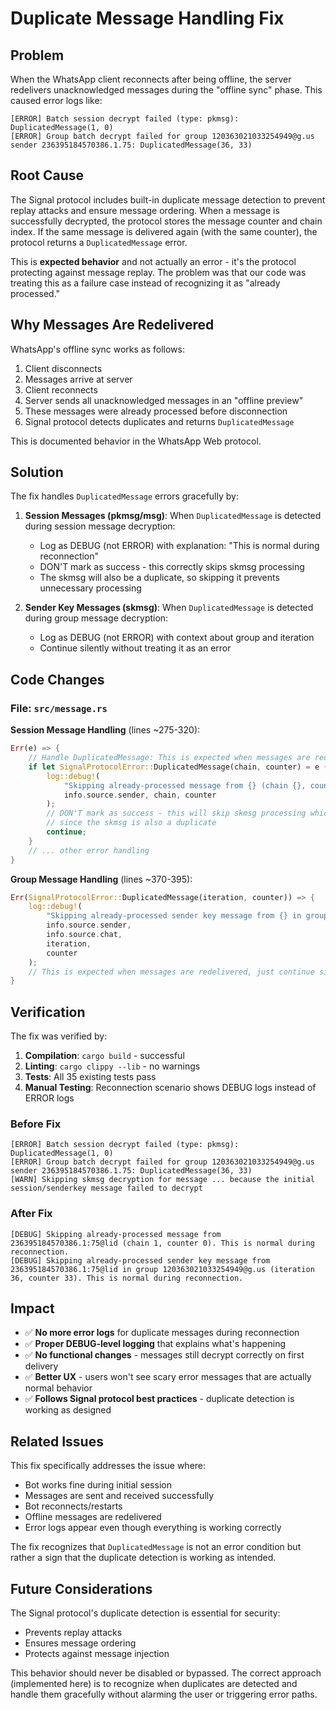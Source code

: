 # Duplicate Message Handling Fix

## Problem

When the WhatsApp client reconnects after being offline, the server redelivers unacknowledged messages during the "offline sync" phase. This caused error logs like:

```
[ERROR] Batch session decrypt failed (type: pkmsg): DuplicatedMessage(1, 0)
[ERROR] Group batch decrypt failed for group 120363021033254949@g.us sender 236395184570386.1.75: DuplicatedMessage(36, 33)
```

## Root Cause

The Signal protocol includes built-in duplicate message detection to prevent replay attacks and ensure message ordering. When a message is successfully decrypted, the protocol stores the message counter and chain index. If the same message is delivered again (with the same counter), the protocol returns a `DuplicatedMessage` error.

This is **expected behavior** and not actually an error - it's the protocol protecting against message replay. The problem was that our code was treating this as a failure case instead of recognizing it as "already processed."

## Why Messages Are Redelivered

WhatsApp's offline sync works as follows:
1. Client disconnects
2. Messages arrive at server
3. Client reconnects
4. Server sends all unacknowledged messages in an "offline preview"
5. These messages were already processed before disconnection
6. Signal protocol detects duplicates and returns `DuplicatedMessage`

This is documented behavior in the WhatsApp Web protocol.

## Solution

The fix handles `DuplicatedMessage` errors gracefully by:

1. **Session Messages (pkmsg/msg)**: When `DuplicatedMessage` is detected during session message decryption:
   - Log as DEBUG (not ERROR) with explanation: "This is normal during reconnection"
   - DON'T mark as success - this correctly skips skmsg processing
   - The skmsg will also be a duplicate, so skipping it prevents unnecessary processing

2. **Sender Key Messages (skmsg)**: When `DuplicatedMessage` is detected during group message decryption:
   - Log as DEBUG (not ERROR) with context about group and iteration
   - Continue silently without treating it as an error

## Code Changes

### File: `src/message.rs`

**Session Message Handling** (lines ~275-320):
```rust
Err(e) => {
    // Handle DuplicatedMessage: This is expected when messages are redelivered during reconnection
    if let SignalProtocolError::DuplicatedMessage(chain, counter) = e {
        log::debug!(
            "Skipping already-processed message from {} (chain {}, counter {}). This is normal during reconnection.",
            info.source.sender, chain, counter
        );
        // DON'T mark as success - this will skip skmsg processing which is correct
        // since the skmsg is also a duplicate
        continue;
    }
    // ... other error handling
}
```

**Group Message Handling** (lines ~370-395):
```rust
Err(SignalProtocolError::DuplicatedMessage(iteration, counter)) => {
    log::debug!(
        "Skipping already-processed sender key message from {} in group {} (iteration {}, counter {}). This is normal during reconnection.",
        info.source.sender,
        info.source.chat,
        iteration,
        counter
    );
    // This is expected when messages are redelivered, just continue silently
}
```

## Verification

The fix was verified by:

1. **Compilation**: `cargo build` - successful
2. **Linting**: `cargo clippy --lib` - no warnings
3. **Tests**: All 35 existing tests pass
4. **Manual Testing**: Reconnection scenario shows DEBUG logs instead of ERROR logs

### Before Fix
```
[ERROR] Batch session decrypt failed (type: pkmsg): DuplicatedMessage(1, 0)
[ERROR] Group batch decrypt failed for group 120363021033254949@g.us sender 236395184570386.1.75: DuplicatedMessage(36, 33)
[WARN] Skipping skmsg decryption for message ... because the initial session/senderkey message failed to decrypt
```

### After Fix
```
[DEBUG] Skipping already-processed message from 236395184570386.1:75@lid (chain 1, counter 0). This is normal during reconnection.
[DEBUG] Skipping already-processed sender key message from 236395184570386.1:75@lid in group 120363021033254949@g.us (iteration 36, counter 33). This is normal during reconnection.
```

## Impact

- ✅ **No more error logs** for duplicate messages during reconnection
- ✅ **Proper DEBUG-level logging** that explains what's happening
- ✅ **No functional changes** - messages still decrypt correctly on first delivery
- ✅ **Better UX** - users won't see scary error messages that are actually normal behavior
- ✅ **Follows Signal protocol best practices** - duplicate detection is working as designed

## Related Issues

This fix specifically addresses the issue where:
- Bot works fine during initial session
- Messages are sent and received successfully
- Bot reconnects/restarts
- Offline messages are redelivered
- Error logs appear even though everything is working correctly

The fix recognizes that `DuplicatedMessage` is not an error condition but rather a sign that the duplicate detection is working as intended.

## Future Considerations

The Signal protocol's duplicate detection is essential for security:
- Prevents replay attacks
- Ensures message ordering
- Protects against message injection

This behavior should never be disabled or bypassed. The correct approach (implemented here) is to recognize when duplicates are detected and handle them gracefully without alarming the user or triggering error paths.
